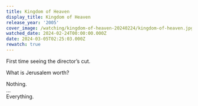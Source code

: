 ```yaml
---
title: Kingdom of Heaven
display_title: Kingdom of Heaven
release_year: '2005'
cover_image: /watching/kingdom-of-heaven-20240224/kingdom-of-heaven.jpg
watched_date: 2024-02-24T00:00:00.000Z
date: 2024-03-05T02:25:03.000Z
rewatch: true
---
```

First time seeing the director’s cut.

What is Jerusalem worth?

Nothing.  
…  
Everything.
